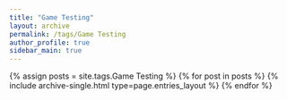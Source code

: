 ```yaml
---
title: "Game Testing"
layout: archive
permalink: /tags/Game Testing
author_profile: true
sidebar_main: true
---
```


{% assign posts = site.tags.Game Testing %}
{% for post in posts %} {% include archive-single.html type=page.entries_layout %} {% endfor %}